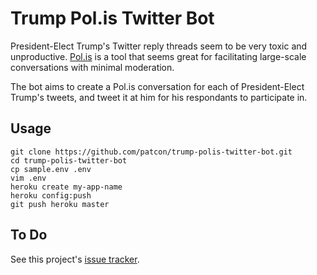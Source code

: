 # Trump Pol.is Twitter Bot

President-Elect Trump's Twitter reply threads seem to be very toxic and
unproductive. [Pol.is](https://pol.is) is a tool that seems great for
facilitating large-scale conversations with minimal moderation.

The bot aims to create a Pol.is conversation for each of President-Elect
Trump's tweets, and tweet it at him for his respondants to participate
in.

## Usage

```
git clone https://github.com/patcon/trump-polis-twitter-bot.git
cd trump-polis-twitter-bot
cp sample.env .env
vim .env
heroku create my-app-name
heroku config:push
git push heroku master
```

## To Do

See this project's [issue
tracker](https://github.com/patcon/trump-polis-twitter-bot/issues).
